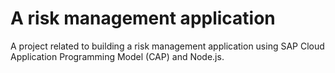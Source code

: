 # A risk management application

A project related to building a risk management application using SAP Cloud Application Programming Model (CAP) and Node.js.